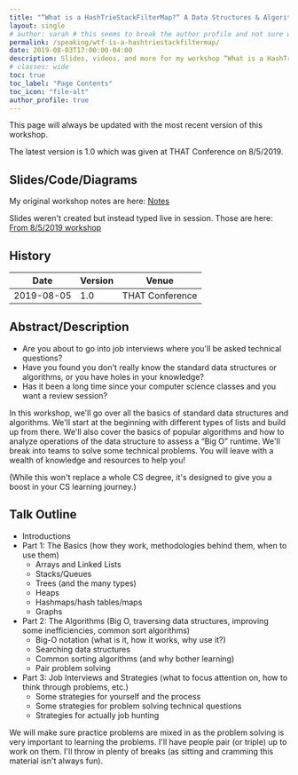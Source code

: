 ```yaml
---
title: "“What is a HashTrieStackFilterMap?“ A Data Structures & Algorithms Refresher For Everyone"
layout: single
# author: sarah # this seems to break the author profile and not sure why yet
permalink: /speaking/wtf-is-a-hashtriestackfiltermap/
date: 2019-08-03T17:00:00-04:00
description: Slides, videos, and more for my workshop “What is a HashTrieStackFilterMap?” A Data Structures & Algorithms Refresher For Everyone
# classes: wide
toc: true
toc_label: "Page Contents"
toc_icon: "file-alt"
author_profile: true
---
```


This page will always be updated with the most recent version of this workshop. 

The latest version is 1.0 which was given at THAT Conference on 8/5/2019.

## Slides/Code/Diagrams

My original workshop notes are here: [Notes](https://github.com/geekygirlsarah/talk-wtf-is-a-hashtriestackfiltermap/raw/master/Workshop%20-%20WTF%20is%20a%20HashTrieStackFilterMap%20Notse.docx)

Slides weren't created but instead typed live in session. Those are here: [From 8/5/2019 workshop](https://github.com/geekygirlsarah/talk-wtf-is-a-hashtriestackfiltermap/raw/master/HashTrieStackFilterMap%20-%202019-08-05.docx)

## History

Date | Version | Venue
---- | ------- | -----
2019-08-05 | 1.0 | THAT Conference

## Abstract/Description

- Are you about to go into job interviews where you'll be asked technical questions?
- Have you found you don't really know the standard data structures or algorithms, or you have holes in your knowledge?
- Has it been a long time since your computer science classes and you want a review session?

In this workshop, we'll go over all the basics of standard data structures and algorithms. We'll start at the 
beginning with different types of lists and build up from there. We'll also cover the basics of popular algorithms and 
how to analyze operations of the data structure to assess a “Big O” runtime. We'll break into teams to solve some 
technical problems. You will leave with a wealth of knowledge and resources to help you!

(While this won't replace a whole CS degree, it's designed to give you a boost in your CS learning journey.)

## Talk Outline

- Introductions
- Part 1: The Basics (how they work, methodologies behind them, when to use them)
    - Arrays and Linked Lists
    - Stacks/Queues
    - Trees (and the many types)
    - Heaps
    - Hashmaps/hash tables/maps
    - Graphs
- Part 2: The Algorithms (Big O, traversing data structures, improving some inefficiencies, common sort algorithms)
     - Big-O notation (what is it, how it works, why use it?)
     - Searching data structures
     - Common sorting algorithms (and why bother learning)
     - Pair problem solving
- Part 3: Job Interviews and Strategies (what to focus attention on, how to think through problems, etc.)
    - Some strategies for yourself and the process
    - Some strategies for problem solving technical questions
    - Strategies for actually job hunting

We will make sure practice problems are mixed in as the problem solving is very important to learning the problems. 
I'll have people pair (or triple) up to work on them. I'll throw in plenty of breaks (as sitting and cramming this 
material isn't always fun). 

<!-- ## Videos

There are no videos of this yet.
-->
<!-- ## Transcript

...

-->
